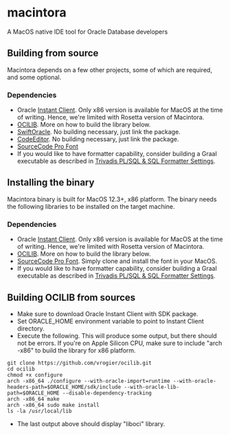 # macintora
A MacOS native IDE tool for Oracle Database developers

## Building from source
Macintora depends on a few other projects, some of which are required, and some optional.

### Dependencies
- Oracle [Instant Client](https://www.oracle.com/database/technologies/instant-client/macos-intel-x86-downloads.html). Only x86 version is available for MacOS at the time of writing. Hence, we're limited with Rosetta version of Macintora.
- [OCILIB](https://github.com/vrogier/ocilib). More on how to build the library below.  
- [SwiftOracle](https://github.com/iliasaz/SwiftOracle). No building necessary, just link the package.  
- [CodeEditor](https://github.com/iliasaz/CodeEditor). No building necessary, just link the package.  
- [SourceCode Pro Font](https://github.com/adobe-fonts/source-code-pro.git)  
- If you would like to have formatter capability, consider building a Graal executable as described in [Trivadis PL/SQL & SQL Formatter Settings](https://github.com/Trivadis/plsql-formatter-settings#plsql--sql-formatter-settings). 

## Installing the binary
Macintora binary is built for MacOS 12.3+, x86 platform. The binary needs the following libraries to be installed on the target machine.
### Dependencies
- Oracle [Instant Client](https://www.oracle.com/database/technologies/instant-client/macos-intel-x86-downloads.html). Only x86 version is available for MacOS at the time of writing. Hence, we're limited with Rosetta version of Macintora.
- [OCILIB](https://github.com/vrogier/ocilib). More on how to build the library below.
- [SourceCode Pro Font](https://github.com/adobe-fonts/source-code-pro.git). Simply clone and install the font in your MacOS.      
- If you would like to have formatter capability, consider building a Graal executable as described in [Trivadis PL/SQL & SQL Formatter Settings](https://github.com/Trivadis/plsql-formatter-settings#plsql--sql-formatter-settings). 

## Building OCILIB from sources
- Make sure to download Oracle Instant Client with SDK package.  
- Set ORACLE_HOME environment variable to point to Instant Client directory.  
- Execute the following. This will produce some output, but there should not be errors. If you're on Apple Silicon CPU, make sure to include "arch -x86" to build the library for x86 platform.
```
git clone https://github.com/vrogier/ocilib.git  
cd ocilib
chmod +x configure
arch -x86_64 ./configure --with-oracle-import=runtime --with-oracle-headers-path=$ORACLE_HOME/sdk/include --with-oracle-lib-path=$ORACLE_HOME --disable-dependency-tracking
arch -x86_64 make
arch -x86_64 sudo make install
ls -la /usr/local/lib
```
- The last output above should display "liboci" library.
